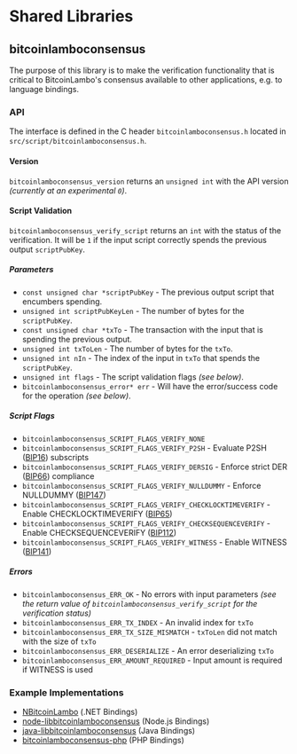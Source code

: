 Shared Libraries
================

## bitcoinlamboconsensus

The purpose of this library is to make the verification functionality that is critical to BitcoinLambo's consensus available to other applications, e.g. to language bindings.

### API

The interface is defined in the C header `bitcoinlamboconsensus.h` located in  `src/script/bitcoinlamboconsensus.h`.

#### Version

`bitcoinlamboconsensus_version` returns an `unsigned int` with the API version *(currently at an experimental `0`)*.

#### Script Validation

`bitcoinlamboconsensus_verify_script` returns an `int` with the status of the verification. It will be `1` if the input script correctly spends the previous output `scriptPubKey`.

##### Parameters
- `const unsigned char *scriptPubKey` - The previous output script that encumbers spending.
- `unsigned int scriptPubKeyLen` - The number of bytes for the `scriptPubKey`.
- `const unsigned char *txTo` - The transaction with the input that is spending the previous output.
- `unsigned int txToLen` - The number of bytes for the `txTo`.
- `unsigned int nIn` - The index of the input in `txTo` that spends the `scriptPubKey`.
- `unsigned int flags` - The script validation flags *(see below)*.
- `bitcoinlamboconsensus_error* err` - Will have the error/success code for the operation *(see below)*.

##### Script Flags
- `bitcoinlamboconsensus_SCRIPT_FLAGS_VERIFY_NONE`
- `bitcoinlamboconsensus_SCRIPT_FLAGS_VERIFY_P2SH` - Evaluate P2SH ([BIP16](https://github.com/bitcoinlambo/bips/blob/master/bip-0016.mediawiki)) subscripts
- `bitcoinlamboconsensus_SCRIPT_FLAGS_VERIFY_DERSIG` - Enforce strict DER ([BIP66](https://github.com/bitcoinlambo/bips/blob/master/bip-0066.mediawiki)) compliance
- `bitcoinlamboconsensus_SCRIPT_FLAGS_VERIFY_NULLDUMMY` - Enforce NULLDUMMY ([BIP147](https://github.com/bitcoinlambo/bips/blob/master/bip-0147.mediawiki))
- `bitcoinlamboconsensus_SCRIPT_FLAGS_VERIFY_CHECKLOCKTIMEVERIFY` - Enable CHECKLOCKTIMEVERIFY ([BIP65](https://github.com/bitcoinlambo/bips/blob/master/bip-0065.mediawiki))
- `bitcoinlamboconsensus_SCRIPT_FLAGS_VERIFY_CHECKSEQUENCEVERIFY` - Enable CHECKSEQUENCEVERIFY ([BIP112](https://github.com/bitcoinlambo/bips/blob/master/bip-0112.mediawiki))
- `bitcoinlamboconsensus_SCRIPT_FLAGS_VERIFY_WITNESS` - Enable WITNESS ([BIP141](https://github.com/bitcoinlambo/bips/blob/master/bip-0141.mediawiki))

##### Errors
- `bitcoinlamboconsensus_ERR_OK` - No errors with input parameters *(see the return value of `bitcoinlamboconsensus_verify_script` for the verification status)*
- `bitcoinlamboconsensus_ERR_TX_INDEX` - An invalid index for `txTo`
- `bitcoinlamboconsensus_ERR_TX_SIZE_MISMATCH` - `txToLen` did not match with the size of `txTo`
- `bitcoinlamboconsensus_ERR_DESERIALIZE` - An error deserializing `txTo`
- `bitcoinlamboconsensus_ERR_AMOUNT_REQUIRED` - Input amount is required if WITNESS is used

### Example Implementations
- [NBitcoinLambo](https://github.com/NicolasDorier/NBitcoinLambo/blob/master/NBitcoinLambo/Script.cs#L814) (.NET Bindings)
- [node-libbitcoinlamboconsensus](https://github.com/bitpay/node-libbitcoinlamboconsensus) (Node.js Bindings)
- [java-libbitcoinlamboconsensus](https://github.com/dexX7/java-libbitcoinlamboconsensus) (Java Bindings)
- [bitcoinlamboconsensus-php](https://github.com/Bit-Wasp/bitcoinlamboconsensus-php) (PHP Bindings)
